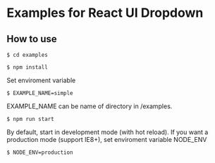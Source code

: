 # Examples for React UI Dropdown

## How to use

````
$ cd examples
````

````
$ npm install
````

Set enviroment variable

````
$ EXAMPLE_NAME=simple
````
EXAMPLE_NAME can be name of directory in /examples.

````
$ npm run start
````


By default, start in development mode (with hot reload).
If you want a production mode (support IE8+), set enviroment variable NODE_ENV
````
$ NODE_ENV=production
````
